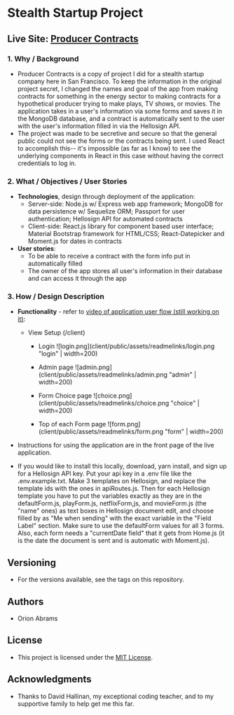 # Stealth Startup Project

## Live Site: [Producer Contracts](https://producer-contracts.herokuapp.com/)

### 1. Why / Background
  * Producer Contracts is a copy of project I did for a stealth startup company here in San Francisco. To keep the information in the original project secret, I changed the names and goal of the app from making contracts for something in the energy sector to making contracts for a hypothetical producer trying to make plays, TV shows, or movies. The application takes in a user's information via some forms and saves it in the MongoDB database, and a contract is automatically sent to the user with the user's information filled in via the Hellosign API.
  * The project was made to be secretive and secure so that the general public could not see the forms or the contracts being sent. I used React to accomplish this-- it's impossible (as far as I know) to see the underlying components in React in this case without having the correct credentials to log in.
 ### 2. What / Objectives / User Stories
  * **Technologies**, design through deployment of the application:
    * Server-side: Node.js w/ Express web app framework; MongoDB for data persistence w/ Sequelize ORM;  Passport for user authentication; Hellosign API for automated contracts
    * Client-side: React.js library for component based user interface; Material Bootstrap framework for HTML/CSS; React-Datepicker and Moment.js for dates in contracts
  * **User stories**:
    * To be able to receive a contract with the form info put in automatically filled
    * The owner of the app stores all user's information in their database and can access it through the app
### 3. How / Design Description
  * **Functionality** - refer to [video of application user flow (still working on it)](#):
    * View Setup (/client)
      * Login ![login.png](client/public/assets/readmelinks/login.png "login" | width=200)

      * Admin page ![admin.png](client/public/assets/readmelinks/admin.png "admin" | width=200)

      * Form Choice page ![choice.png](client/public/assets/readmelinks/choice.png "choice" | width=200)
      
      * Top of each Form page ![form.png](client/public/assets/readmelinks/form.png "form" | width=200)

  * Instructions for using the application are in the front page of the live application.

  * If you would like to install this locally, download, yarn install, and sign up for a Hellosign API key. Put your api key in a .env file like the .env.example.txt. Make 3 templates on Hellosign, and replace the template ids with the ones in apiRoutes.js. Then for each Hellosign template you have to put the variables exactly as they are in the defaultForm.js, playForm.js, netflixForm,js, and movieForm.js (the "name" ones) as text boxes in Hellosign document edit, and choose filled by as "Me when sending" with the exact variable in the "Field Label" section. Make sure to use the defaultForm values for all 3 forms. Also, each form needs a "currentDate field" that it gets from Home.js (it is the date the document is sent and is automatic with Moment.js).

## Versioning
  * For the versions available, see the tags on this repository.
## Authors
  * Orion Abrams
## License
  * This project is licensed under the [MIT License](LICENSE).
## Acknowledgments
  * Thanks to David Hallinan, my exceptional coding teacher, and to my supportive family to help get me this far.